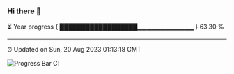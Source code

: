 ### Hi there 👋

⏳ Year progress { ██████████████████▁▁▁▁▁▁▁▁▁▁▁▁ } 63.30 %

---

⏰ Updated on Sun, 20 Aug 2023 01:13:18 GMT

![Progress Bar CI](https://github.com/ZhaoGui/ZhaoGui/workflows/Progress%20Bar%20CI/badge.svg)
